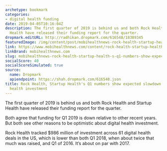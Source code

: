 ```yaml
---
archetype: bookmark
categories:
- digital health funding
date: 2019-04-05T10:16:04Z
description: The first quarter of 2019 is behind us and both Rock Health and Startup
  Health have released their funding report for the quarter.
dropmark.editURL: http://radhikan.dropmark.com/616548/18389345
featuredImage: /img/content/post/mobihealthnews-rock-health-startup-health-s-q1-numbers-show-expected-slowdown-in-digital-health-investment.jpg
link: https://www.mobihealthnews.com/content/rock-health-startup-healths-q1-numbers-show-expected-slowdown-digital-health-investment
linkBrand: mobihealthnews.com
slug: mobihealthnews-rock-health-startup-health-s-q1-numbers-show-expected-slowdown-in-digital-health-investment
socialScore: 40
socialScoreSimulated: true
source:
  name: Dropmark
  apiendpoint: https://shah.dropmark.com/616548.json
title: Rock Health, Startup Health's Q1 numbers show expected slowdown in digital
  health investment
---
```

The first quarter of 2019 is behind us and both Rock Health and Startup Health have released their funding report for the quarter.

Both agree that funding for Q1 2019 is down relative to other recent years. But both see other reasons to be optimistic about digital health investment.

Rock Health tracked $986 million of investment across 61 digital health deals in the US, which is lower than both Q1 2018, when about twice that much was raised, and Q1 of 2016. It’s about on par with 2017.

